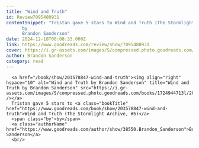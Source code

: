 ```yaml
---
title: "Wind and Truth"
id: Review7095480931
contentSnippet: "Tristan gave 5 stars to Wind and Truth (The Stormlight Archive, #5)
      by
      Brandon Sanderson"
date: 2024-12-18T08:08:33.000Z
link: https://www.goodreads.com/review/show/7095480931
cover: https://i.gr-assets.com/images/S/compressed.photo.goodreads.com/books/1724944713l/203578847._SY75_.jpg
author: Brandon Sanderson
category: read
---
```


      
      <a href="/book/show/203578847-wind-and-truth"><img align="right" hspace="10" alt="Wind and Truth by Brandon Sanderson" title="Wind and Truth by Brandon Sanderson" src="https://i.gr-assets.com/images/S/compressed.photo.goodreads.com/books/1724944713l/203578847._SY75_.jpg" /></a>
      Tristan gave 5 stars to <a class="bookTitle" href="https://www.goodreads.com/book/show/203578847-wind-and-truth">Wind and Truth (The Stormlight Archive, #5)</a>
      <span class="by">by</span>
      <a class="authorName" href="https://www.goodreads.com/author/show/38550.Brandon_Sanderson">Brandon Sanderson</a>
      <br/>